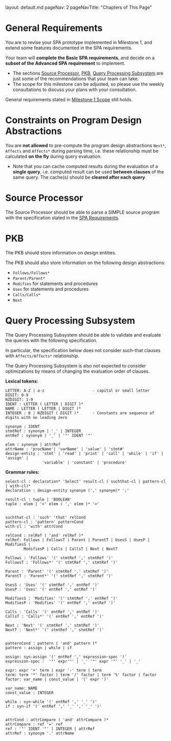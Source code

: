 <br>

<frontmatter>
  layout: default.md
  pageNav: 2
  pageNavTitle: "Chapters of This Page"
</frontmatter>

[](#general-requirements)General Requirements
=============================================

You are to revise your SPA prototype implemented in Milestone 1, and extend some features documented in the SPA requirements.

Your team will **complete the Basic SPA requirements**, and decide on a **subset of the Advanced SPA requirement** to implement.

*   The sections [Source Processor](#source-processor), [PKB](#pkb), [Query Processing Subsystem](#query-processing-subsystem) are just some of the recommendations that your team can take.
*   The scope for this milestone can be adjusted, so please use the weekly consultations to discuss your plans with your consultation.

General requirements stated in [Milestone 1 Scope](../project-requirements-1/scope.html) still holds.

[](#constraints-on-program-design-abstractions)Constraints on Program Design Abstractions
=========================================================================================

You are **not allowed** to pre-compute the program design abstractions `Next*`, `Affects` and `Affects*` during parsing time, i.e. these relationship must be calculated **on the fly** during query evaluation.

*   Note that you can cache computed results during the evaluation of a **single query**, i.e. computed result can be used **between clauses** of the same query. The cache(s) should be **cleared after each query**.

[](#source-processor)Source Processor
=====================================

The Source Processor should be able to parse a SIMPLE source program with the specification stated in the [SPA Requirements](../basic-spa-requirements/simple-programming.html#concrete-syntax-grammar-csg).

[](#pkb)PKB
===========

The PKB should store information on design entities.

The PKB should also store information on the following design abstractions:

*   `Follows/Follows*`
*   `Parent/Parent*`
*   `Modifies` for statements and procedures
*   `Uses` for statements and procedures
*   `Calls/Calls*`
*   `Next`

[](#query-processing-subsystem)Query Processing Subsystem
=========================================================

The Query Processing Subsystem should be able to validate and evaluate the queries with the following specification.

In particular, the specification below does not consider such-that clauses with `Affects/Affects*` relationship.

The Query Processing Subsystem is also not expected to consider optimizations by means of changing the evaluation order of clauses.

**Lexical tokens:**

    LETTER: A-Z | a-z                     - capital or small letter
    DIGIT: 0-9
    NZDIGIT: 1-9
    IDENT : LETTER ( LETTER | DIGIT )*
    NAME : LETTER ( LETTER | DIGIT )*
    INTEGER : 0 | NZDIGIT ( DIGIT )*      - Constants are sequence of digits with no leading zero
    
    synonym : IDENT
    stmtRef : synonym | '_' | INTEGER
    entRef : synonym | '_' | '"' IDENT '"'
    
    elem : synonym | attrRef
    attrName : 'procName'| 'varName' | 'value' | 'stmt#'
    design-entity : 'stmt' | 'read' | 'print' | 'call' | 'while' | 'if' | 'assign' |
                    'variable' | 'constant' | 'procedure'
    

**Grammar rules:**

    select-cl : declaration* 'Select' result-cl ( suchthat-cl | pattern-cl | with-cl)*
    declaration : design-entity synonym (',' synonym)* ';'
    
    result-cl : tuple | 'BOOLEAN'
    tuple : elem | '<' elem ( ',' elem )* '>'
    
    
    suchthat-cl : 'such' 'that' relCond
    pattern-cl : 'pattern' patternCond
    with-cl : 'with' attrCond
    
    relCond : relRef ( 'and' relRef )*
    relRef: Follows | FollowsT | Parent | ParentT | UsesS | UsesP | ModifiesS |
            ModifiesP | Calls | CallsT | Next | NextT
    
    Follows : 'Follows' '(' stmtRef ',' stmtRef ')'
    FollowsT : 'Follows*' '(' stmtRef ',' stmtRef ')'
    
    Parent : 'Parent' '(' stmtRef ',' stmtRef ')'
    ParentT : 'Parent*' '(' stmtRef ',' stmtRef ')'
    
    UsesS : 'Uses' '(' stmtRef ',' entRef ')'
    UsesP : 'Uses' '(' entRef ',' entRef ')'
    
    ModifiesS : 'Modifies' '(' stmtRef ',' entRef ')'
    ModifiesP : 'Modifies' '(' entRef ',' entRef ')'
    
    Calls : 'Calls' '(' entRef ',' entRef ')'
    CallsT : 'Calls*' '(' entRef ',' entRef ')'
    
    Next : 'Next' '(' stmtRef ',' stmtRef ')'
    NextT : 'Next*' '(' stmtRef ',' stmtRef ')'
    
    
    patternCond : pattern ( 'and' pattern )*
    pattern : assign | while | if
    
    assign: syn-assign '(' entRef ',' expression-spec ')'
    expression-spec :  '"' expr'"' | '_' '"' expr '"' '_' | '_'
    
    expr: expr '+' term | expr '-' term | term
    term: term '*' factor | term '/' factor | term '%' factor | factor
    factor: var_name | const_value | '(' expr ')'
    
    var_name: NAME
    const_value : INTEGER
    
    while : syn-while '(' entRef ',' '_' ')'
    if : syn-if '(' entRef ',' '_' ',' '_' ')'
    
    
    attrCond : attrCompare ( 'and' attrCompare )*
    attrCompare : ref '=' ref
    ref : '"' IDENT '"' | INTEGER | attrRef
    attrRef : synonym '.' attrName